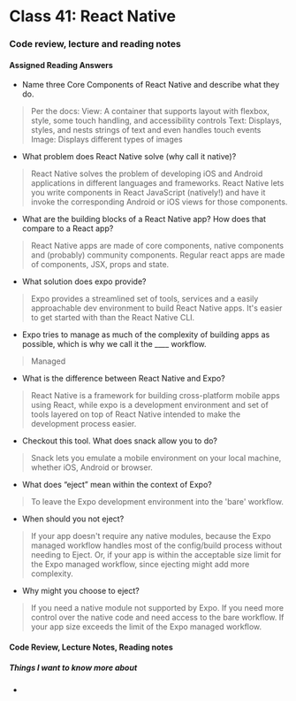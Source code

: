 # Class 41: React Native

### Code review, lecture and reading notes


#### Assigned Reading Answers

- Name three Core Components of React Native and describe what they do.

> Per the docs: 
> View: A container that supports layout with flexbox, style, some touch handling, and accessibility controls
> Text: Displays, styles, and nests strings of text and even handles touch events
> Image: Displays different types of images

- What problem does React Native solve (why call it native)?

> React Native solves the problem of developing iOS and Android applications in different languages and frameworks.  React Native lets you write components in React JavaScript (natively!) and have it invoke the corresponding Android or iOS views for those components.

- What are the building blocks of a React Native app? How does that compare to a React app?

> React Native apps are made of core components, native components and (probably) community components.  Regular react apps are made of components, JSX, props and state.

- What solution does expo provide?

> Expo provides a streamlined set of tools, services and a easily approachable dev environment to build React Native apps.  It's easier to get started with than the React Native CLI.

- Expo tries to manage as much of the complexity of building apps as possible, which is why we call it the ____ workflow.

> Managed

- What is the difference between React Native and Expo?

> React Native is a framework for building cross-platform mobile apps using React, while expo is a development environment and set of tools layered on top of React Native intended to make the development process easier.

- Checkout this tool. What does snack allow you to do?

> Snack lets you emulate a mobile environment on your local machine, whether iOS, Android or browser.

- What does “eject” mean within the context of Expo?

> To leave the Expo development environment into the 'bare' workflow.

- When should you not eject?

> If your app doesn't require any native modules, because the Expo managed workflow handles most of the config/build process without  needing to Eject.  Or, if your app is within the acceptable size limit for the Expo managed workflow, since ejecting might add more complexity.

- Why might you choose to eject?

> If you need a native module not supported by Expo.
> If you need more control over the native code and need access to the bare workflow.
> If your app size exceeds the limit of the Expo managed workflow.


#### Code Review, Lecture Notes, Reading notes



##### Things I want to know more about

- 
